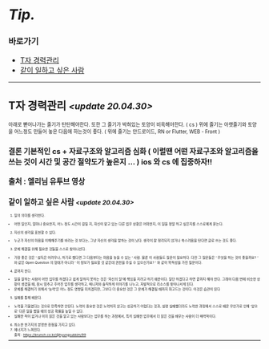 # *Tip.*

### 바로가기

- [T자 경력관리](#경력관리)
- [같이 일하고 싶은 사람](#같이일)

----

## <a name="경력관리"></a>T자 경력관리  *<small><update 20.04.30><small>*

아래로 뻗어나가는 줄기가 탄탄해야한다.
또한 그 줄기가 박혀있는 토양이 비옥해야한다. ( cs )
위에 줄기는 아랫줄기와 토양을 어느정도 만들어 놓은 다음에 하는것이 좋다. ( 위에 줄기는 안드로이드, RN or Flutter, WEB - Front )

결론
기본적인 cs + 자료구조와 알고리즘 심화 ( 이럴땐 어떤 자료구조와 알고리즘을 쓰는 것이 시간 및 공간 절약도가 높은지 … )
ios 와 cs 에 집중하자!!
<br><br>
출처 : 엘리님 유투브 영상
----

## <a name="같이일"></a>같이 일하고 싶은 사람  *<small><update 20.04.30><small>*
   
1. 일의 의미를 생각한다.
- 어떤 일인지, 얼마나 중요한지, 어느 정도 시간이 걸릴 지, 자신이 맡고 있는 다른 업무 상황은 어떠한지, 이 일을 정말 하고 싶은지를 스스로에게 묻는다.

2. 자신의 생각을 표현할 수 있다.
- 누군가 자신의 마음을 이해해주기를 바라는 것 보다는, 그냥 자신의 생각을 말하는 것이 낫다. 생각이 잘 정리되지 않거나 쑥스러움을 탄다면 글로 쓰는 것도 좋다.

3. 문제 해결을 위해 필요한 것들을 스스로 찾아나선다.
- 가장 좋은 것은 ‘ 설득은 어려우나, 하기로 했다면 그 다음부터는 마음을 놓을 수 있는 ‘ 사람. 물론 이 사람들도 질문이 필요하다. 다만 그 질문들은 ‘ 무엇을 하는 것이 좋을까요? ‘ 와 같은 Open Question 의 형태가 아니라 ‘ 이 정보가 필요할 것 같은데 권한을 주실 수 있으신가요? ‘ 와 같이 목적성을 가진 질문이다.

4. 끝까지 한다.
- 일을 잘하는 사람이 어떤 업무를 하겠다고 쉽게 말하지 못하는 것은 ‘자신의 말’에 책임을 지려고 하기 때문이다. 일단 하겠다고 하면 끝까지 해야 한다. 그래야 다음 번에 비슷한 상황이 생겼을 때, 잠시 멈추고 주어진 업무를 생각하고, 매니저와 솔직하게 이야기를 나누고, 자발적으로 리소스를 찾아나서게 된다.
- 문제를 해결하기 위해서 ‘능력’은 어느 정도 영향을 미치겠지만, 그보다 더 중요한 것은 그 문제가 해결될 때까지 파고드는 것이다. 이것은 습관이 된다

5. 실패를 통해 배운다.
- 노력을 기울였다는 것으로 만족하면 안된다. 노력이 중요한 것은 노력하지 않고는 성공하기 어렵다는 것과, 설령 실패했더라도 노력한 과정에서 스스로 배운 무언가로 인해 ‘앞으로’ 다른 일을 했을 때의 성공 확률을 높일 수 있다.
- 실패한 적이 없거나 이미 많은 것을 알고 있는 사람보다는 업무를 하는 과정에서, 특히 실패한 업무에서 더 많은 것을 배우는 사람이 더 매력적이다.

6. 최소한 한가지의 분명한 장점을 가지고 있다.
7. 에너지가 느껴진다.   
출처 : https://brunch.co.kr/@hyungsukkim/99
----

                                                                   
